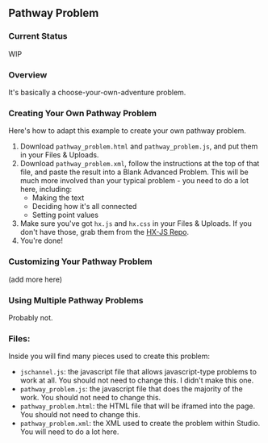 ## Pathway Problem ###

### Current Status ####

WIP

### Overview ####

It's basically a choose-your-own-adventure problem.

### Creating Your Own Pathway Problem ####

Here's how to adapt this example to create your own pathway problem.

1. Download `pathway_problem.html` and `pathway_problem.js`, and put them in your Files & Uploads.
2. Download `pathway_problem.xml`, follow the instructions at the top of that file, and paste the result into a Blank Advanced Problem. This will be much more involved than your typical problem - you need to do a lot here, including:
    - Making the text
    - Deciding how it's all connected
    - Setting point values
3. Make sure you've got `hx.js` and `hx.css` in your Files & Uploads. If you don't have those, grab them from the [HX-JS Repo](https://github.com/Colin-Fredericks/hx-js).
4. You're done!

### Customizing Your Pathway Problem ####

(add more here)

### Using Multiple Pathway Problems #####

Probably not.

### Files: ####

Inside you will find many pieces used to create this problem:

- `jschannel.js`: the javascript file that allows javascript-type problems to work at all. You should not need to change this. I didn't make this one.
- `pathway_problem.js`: the javascript file that does the majority of the work. You should not need to change this.
- `pathway_problem.html`: the HTML file that will be iframed into the page. You should not need to change this.
- `pathway_problem.xml`: the XML used to create the problem within Studio. You will need to do a lot here.
